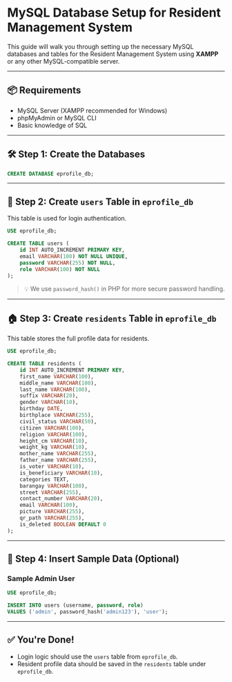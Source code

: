 # MySQL Database Setup for Resident Management System

This guide will walk you through setting up the necessary MySQL databases and tables for the Resident Management System using **XAMPP** or any other MySQL-compatible server.

---

## 📦 Requirements

- MySQL Server (XAMPP recommended for Windows)
- phpMyAdmin or MySQL CLI
- Basic knowledge of SQL

---

## 🛠️ Step 1: Create the Databases

```sql
CREATE DATABASE eprofile_db;
```

---

## 👤 Step 2: Create `users` Table in `eprofile_db`

This table is used for login authentication.

```sql
USE eprofile_db;

CREATE TABLE users (
    id INT AUTO_INCREMENT PRIMARY KEY,
    email VARCHAR(100) NOT NULL UNIQUE,
    password VARCHAR(255) NOT NULL,
    role VARCHAR(100) NOT NULL
);
```

> 💡 We use `password_hash()` in PHP for more secure password handling.

---

## 🏠 Step 3: Create `residents` Table in `eprofile_db`

This table stores the full profile data for residents.

```sql
USE eprofile_db;

CREATE TABLE residents (
    id INT AUTO_INCREMENT PRIMARY KEY,
    first_name VARCHAR(100),
    middle_name VARCHAR(100),
    last_name VARCHAR(100),
    suffix VARCHAR(20),
    gender VARCHAR(10),
    birthday DATE,
    birthplace VARCHAR(255),
    civil_status VARCHAR(50),
    citizen VARCHAR(100),
    religion VARCHAR(100),
    height_cm VARCHAR(10),
    weight_kg VARCHAR(10),
    mother_name VARCHAR(255),
    father_name VARCHAR(255),
    is_voter VARCHAR(10),
    is_beneficiary VARCHAR(10),
    categories TEXT,
    barangay VARCHAR(100),
    street VARCHAR(255),
    contact_number VARCHAR(20),
    email VARCHAR(100),
    picture VARCHAR(255),
    qr_path VARCHAR(255),
    is_deleted BOOLEAN DEFAULT 0
);
```

---

## 🧪 Step 4: Insert Sample Data (Optional)

### Sample Admin User

```sql
USE eprofile_db;

INSERT INTO users (username, password, role)
VALUES ('admin', password_hash('admin123'), 'user');
```

---

## ✅ You're Done!

- Login logic should use the `users` table from `eprofile_db`.
- Resident profile data should be saved in the `residents` table under `eprofile_db`.
